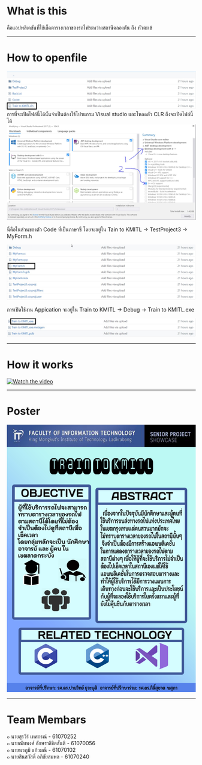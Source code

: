 # What is this

คือแอปพลิเคชันที่ใช้เช็คตารางเวลาของรถไฟระหว่างสถานีคลองตัน ถึง หัวตะเข้

---

# How to openfile

<img src='README/sln.jpg'>
การที่จะเปิดไฟล์นี้ได้นั้นจำเป็นต้องใช้โปรแกรม Visual studio และโหลดตัว CLR ถึงจะเปิดไฟล์นี้ได้
<img src='README/clr.jpg'>

นี่คือในส่วนของตัว Code ที่เป็นภาษาซี โดยจะอยู่ใน Tain to KMITL -> TestProject3 -> MyForm.h

<img src='README/Myform.jpg'>

การเปิดใช้งาน Appication จะอยู่ใน Train to KMITL -> Debug -> Train to KMITL.exe

<img src='README/exe.jpg'>

---

# How it works

[![Watch the video](https://img.youtube.com/vi/q4WEdVW4fMY/maxresdefault.jpg)](https://youtu.be/q4WEdVW4fMY)

---
# Poster

![](poster.jpg)

---
# Team Membars
๐ นายสุรวีร์ เทศกรณ์ - 61070252<br>
๐ นายณัทพงศ์ อักษราลิขิตสันติ - 61070056<br>
๐ นายนวภูมิ แก้วมณี - 61070102<br>
๐ นายสินสวัสดิ์ อภิชัยสมพล - 61070240<br>
